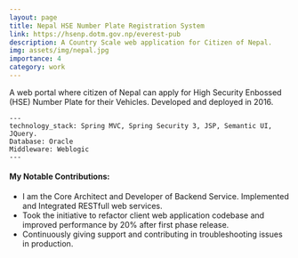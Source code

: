 ```yaml
---
layout: page
title: Nepal HSE Number Plate Registration System
link: https://hsenp.dotm.gov.np/everest-pub
description: A Country Scale web application for Citizen of Nepal.
img: assets/img/nepal.jpg
importance: 4
category: work
---
```


A web portal where citizen of Nepal can apply for High Security Enbossed (HSE) Number Plate for their Vehicles.
Developed and deployed in 2016.

    ---
    technology_stack: Spring MVC, Spring Security 3, JSP, Semantic UI, JQuery.
    Database: Oracle
    Middleware: Weblogic
    ---

<h4 class="post-title">My Notable Contributions:</h4>
<div class="row">
 <ul>
  <li>I am the Core Architect and Developer of Backend Service. Implemented and Integrated RESTfull web services.</li>
  <li>Took the initiative to refactor client web application codebase and improved performance by 20% after first phase release.</li>
  <li>Continuously giving support and contributing in troubleshooting issues in production.</li>
</ul>
</div>